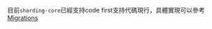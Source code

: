 目前`sharding-core`已經支持code first支持代碼現行，具體實現可以參考 [Migrations](https://github.com/dotnetcore/sharding-core/blob/main/samples/Sample.Migrations/readme.md)